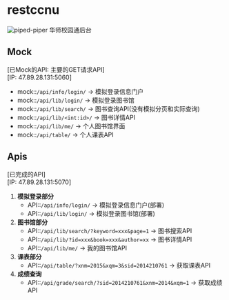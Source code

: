 # restccnu
![piped-piper](http://7xj431.com1.z0.glb.clouddn.com/0_thumb.jpg)
华师校园通后台

## Mock
[已Mock的API: 主要的GET请求API]<br/>
[IP: 47.89.28.131:5060]

+ mock::```/api/info/login/``` -> 模拟登录信息门户
+ mock::```/api/lib/login/``` -> 模拟登录图书馆
+ mock::```/api/lib/search/``` -> 图书查询API(没有模拟分页和实际查询)
+ mock::```/api/lib/<int:id>/``` -> 图书详情API
+ mock::```/api/lib/me/``` -> 个人图书馆界面
+ mock::```/api/table/``` -> 个人课表API

## Apis
[已完成的API] <br/>
[IP: 47.89.28.131:5070]

1. **模拟登录部分**
    + API::```/api/info/login/```                                 -> 模拟登录信息门户(部署)
    + API::```/api/lib/login/```                                  -> 模拟登录图书馆(部署)
2. **图书馆部分**
    + API::```/api/lib/search/?keyword=xxx&page=1```             -> 图书搜索API
    + API::```/api/lib/?id=xxx&book=xxx&author=xx```             -> 图书详情API
    + API::```/api/lib/me/```                                     -> 我的图书馆API
3. **课表部分**
    + API::```/api/table/?xnm=2015&xqm=3&sid=2014210761```        -> 获取课表API
4. **成绩查询**
    + API::```/api/grade/search/?sid=2014210761&xnm=2014&xqm=1``` -> 获取成绩API
